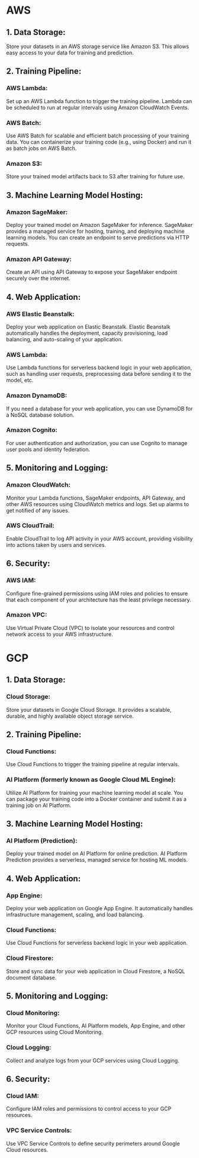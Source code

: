 # AWS

## 1. Data Storage: 
Store your datasets in an AWS storage service like Amazon S3. This allows easy access to your data for training and prediction.

## 2. Training Pipeline:
### AWS Lambda: 
Set up an AWS Lambda function to trigger the training pipeline. Lambda can be scheduled to run at regular intervals using Amazon CloudWatch Events.
### AWS Batch: 
Use AWS Batch for scalable and efficient batch processing of your training data. You can containerize your training code (e.g., using Docker) and run it as batch jobs on AWS Batch.
### Amazon S3: 
Store your trained model artifacts back to S3 after training for future use.


## 3. Machine Learning Model Hosting:
### Amazon SageMaker: 
Deploy your trained model on Amazon SageMaker for inference. SageMaker provides a managed service for hosting, training, and deploying machine learning models. You can create an endpoint to serve predictions via HTTP requests.
### Amazon API Gateway: 
Create an API using API Gateway to expose your SageMaker endpoint securely over the internet.

## 4. Web Application:
### AWS Elastic Beanstalk: 
Deploy your web application on Elastic Beanstalk. Elastic Beanstalk automatically handles the deployment, capacity provisioning, load balancing, and auto-scaling of your application.
### AWS Lambda: 
Use Lambda functions for serverless backend logic in your web application, such as handling user requests, preprocessing data before sending it to the model, etc.
### Amazon DynamoDB: 
If you need a database for your web application, you can use DynamoDB for a NoSQL database solution.
### Amazon Cognito: 
For user authentication and authorization, you can use Cognito to manage user pools and identity federation.

## 5. Monitoring and Logging:
### Amazon CloudWatch: 
Monitor your Lambda functions, SageMaker endpoints, API Gateway, and other AWS resources using CloudWatch metrics and logs. Set up alarms to get notified of any issues.
### AWS CloudTrail: 
Enable CloudTrail to log API activity in your AWS account, providing visibility into actions taken by users and services.

## 6. Security:
### AWS IAM: 
Configure fine-grained permissions using IAM roles and policies to ensure that each component of your architecture has the least privilege necessary.
### Amazon VPC: 
Use Virtual Private Cloud (VPC) to isolate your resources and control network access to your AWS infrastructure.


# GCP
## 1. Data Storage:
### Cloud Storage: 
Store your datasets in Google Cloud Storage. It provides a scalable, durable, and highly available object storage service.

## 2. Training Pipeline:
### Cloud Functions: 
Use Cloud Functions to trigger the training pipeline at regular intervals.
### AI Platform (formerly known as Google Cloud ML Engine): 
Utilize AI Platform for training your machine learning model at scale. You can package your training code into a Docker container and submit it as a training job on AI Platform.

## 3. Machine Learning Model Hosting:
### AI Platform (Prediction): 
Deploy your trained model on AI Platform for online prediction. AI Platform Prediction provides a serverless, managed service for hosting ML models.

## 4. Web Application:
### App Engine: 
Deploy your web application on Google App Engine. It automatically handles infrastructure management, scaling, and load balancing.
### Cloud Functions: 
Use Cloud Functions for serverless backend logic in your web application.
### Cloud Firestore: 
Store and sync data for your web application in Cloud Firestore, a NoSQL document database.

## 5. Monitoring and Logging:
### Cloud Monitoring: 
Monitor your Cloud Functions, AI Platform models, App Engine, and other GCP resources using Cloud Monitoring.
### Cloud Logging: 
Collect and analyze logs from your GCP services using Cloud Logging.

## 6. Security:
### Cloud IAM: 
Configure IAM roles and permissions to control access to your GCP resources.
### VPC Service Controls: 
Use VPC Service Controls to define security perimeters around Google Cloud resources.
